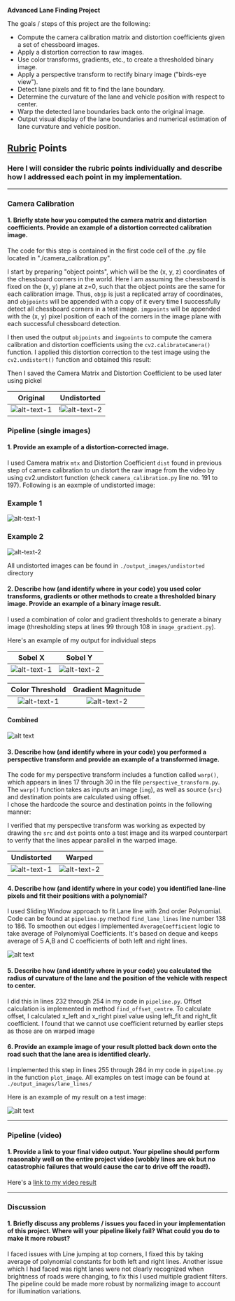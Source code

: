 
**Advanced Lane Finding Project**

The goals / steps of this project are the following:

* Compute the camera calibration matrix and distortion coefficients given a set of chessboard images.
* Apply a distortion correction to raw images.
* Use color transforms, gradients, etc., to create a thresholded binary image.
* Apply a perspective transform to rectify binary image ("birds-eye view").
* Detect lane pixels and fit to find the lane boundary.
* Determine the curvature of the lane and vehicle position with respect to center.
* Warp the detected lane boundaries back onto the original image.
* Output visual display of the lane boundaries and numerical estimation of lane curvature and vehicle position.

[//]: # (Image References)

[image1]: ./camera_cal/calibration1.jpg "Original"
[image2]: ./output_images/undist_calibration1.jpg "Undistorted"
[image3]: ./output_images/undistorted/straight_lines2_undistort.jpg "Undistorted Example 1"
[image4]: ./output_images/undistorted/test5_undistort.jpg "Undistorted Example 1"
[image5]: ./output_images/test5_sobel_x.jpg "Sobel X"
[image6]: ./output_images/test5_sobel_y.jpg "Sobel Y"
[image7]: ./output_images/test5_color_thresholds.jpg "Color Threshold"
[image8]: ./output_images/test5_gradient_magnitude.jpg "Gradient Magnitude"
[image9]: ./output_images/test5_combined_thresholds.jpg "Color Threshold"
[image10]: ./output_images/straight_lines1_undistort.jpg "Undistorted"  
[image11]: ./output_images/straight_lines1_warped.jpg "Warped"
[image12]: ./output_images/lane_lines/test3.jpg "Lane Lines"
[image13]: ./output_images/lane_lines/test5.jpg "Lane Lines"

[video11]: ./project_video_output.mp4 "Video"

## [Rubric](https://review.udacity.com/#!/rubrics/571/view) Points

### Here I will consider the rubric points individually and describe how I addressed each point in my implementation.  

---


### Camera Calibration

#### 1. Briefly state how you computed the camera matrix and distortion coefficients. Provide an example of a distortion corrected calibration image.

The code for this step is contained in the first code cell of the .py file located in "./camera_calibration.py".  

I start by preparing "object points", which will be the (x, y, z) coordinates of the chessboard corners in the world. Here I am assuming the chessboard is fixed on the (x, y) plane at z=0, such that the object points are the same for each calibration image.  Thus, `objp` is just a replicated array of coordinates, and `objpoints` will be appended with a copy of it every time I successfully detect all chessboard corners in a test image.  `imgpoints` will be appended with the (x, y) pixel position of each of the corners in the image plane with each successful chessboard detection.  

I then used the output `objpoints` and `imgpoints` to compute the camera calibration and distortion coefficients using the `cv2.calibrateCamera()` function.  I applied this distortion correction to the test image using the `cv2.undistort()` function and obtained this result:

Then I saved the Camera Matrix and Distortion Coefficient to be used later using pickel


Original             |  Undistorted
:-------------------------:|:-------------------------:
![alt-text-1][image1]  |  !![alt-text-2][image2]



### Pipeline (single images)

#### 1. Provide an example of a distortion-corrected image.

I used Camera matrix `mtx` and Distortion Coefficient `dist` found in previous step of camera calibration to un distort 
the raw image from the video by using cv2.undistort function (check `camera_calibration.py` line no. 191 to 197). Following is an eaxmple of undistorted image:

### Example 1
![alt-text-1][image3]  

### Example 2
![alt-text-2][image4]

All undistorted images can be found in `./output_images/undistorted` directory

#### 2. Describe how (and identify where in your code) you used color transforms, gradients or other methods to create a thresholded binary image.  Provide an example of a binary image result.

I used a combination of color and gradient thresholds to generate a binary image (thresholding steps at lines 99 through 108 in `image_gradient.py`).  

Here's an example of my output for individual steps 

Sobel X                    |  Sobel Y
:-------------------------:|:-------------------------:
![alt-text-1][image5]  |  ![alt-text-2][image6]


Color Threshold            |  Gradient Magnitude
:-------------------------:|:-------------------------:
![alt-text-1][image7]  |  ![alt-text-2][image8]



#### Combined
![alt text][image9]


#### 3. Describe how (and identify where in your code) you performed a perspective transform and provide an example of a transformed image.

The code for my perspective transform includes a function called `warp()`, which appears in lines 17 through 30 in the file `perspective_transform.py`.  
The `warp()` function takes as inputs an image (`img`), as well as source (`src`) and destination points are calculated using offset.  
I chose the hardcode the source and destination points in the following manner:

I verified that my perspective transform was working as expected by drawing the `src` and `dst` points onto a test image and its warped counterpart to verify that the lines appear parallel in the warped image.


Undistorted                 |  Warped
:-------------------------:|:-------------------------:
![alt-text-1][image10]  |  ![alt-text-2][image11]


#### 4. Describe how (and identify where in your code) you identified lane-line pixels and fit their positions with a polynomial?

I used Sliding Window approach to fit Lane line with 2nd order Polynomial. Code can be found at `pipeline.py` method `find_lane_lines` line number 138 to 186.
To smoothen out edges I implemented `AverageCoefficient` logic to take average of Polynomiyal Coefficients. It's based on deque and keeps average of 5 A,B and C coefficients of
both left and right lines.

![alt text][image12]

#### 5. Describe how (and identify where in your code) you calculated the radius of curvature of the lane and the position of the vehicle with respect to center.

I did this in lines 232 through 254 in my code in `pipeline.py`. Offset calculation is implemented in method `find_offset_centre`.
To calculate offset, I calculated x_left and x_right pixel value using left_fit and right_fit coefficient. I found that we cannot use coefficient returned by earlier steps as those are on warped image

#### 6. Provide an example image of your result plotted back down onto the road such that the lane area is identified clearly.

I implemented this step in lines 255 through 284 in my code in `pipeline.py` in the function `plot_image`.  All examples on test image can be found at `./output_images/lane_lines/`
 
Here is an example of my result on a test image:

![alt text][image13]

---

### Pipeline (video)

#### 1. Provide a link to your final video output.  Your pipeline should perform reasonably well on the entire project video (wobbly lines are ok but no catastrophic failures that would cause the car to drive off the road!).

Here's a [link to my video result](./project_video_output.mp4)

---

### Discussion

#### 1. Briefly discuss any problems / issues you faced in your implementation of this project.  Where will your pipeline likely fail?  What could you do to make it more robust?

I faced issues with Line jumping at top corners, I fixed this by taking average of polynomial constants for both left and right lines. 
Another issue which I had faced was right lanes were not clearly recognized when brightness of roads were changing, to fix this I used multiple gradient filters.
The pipeline could be made more robust by normalizing image to account for illumination variations.